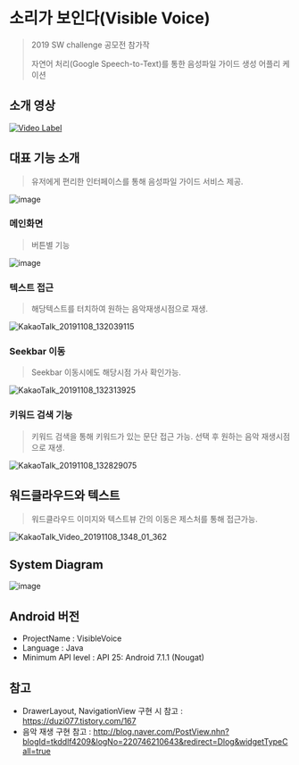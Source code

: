 # 소리가 보인다(Visible Voice)

> 2019 SW challenge 공모전 참가작
>
> 자연어 처리(Google Speech-to-Text)를 통한 음성파일 가이드 생성 어플리 케이션

## 소개 영상

 [![Video Label](https://user-images.githubusercontent.com/36303777/68453691-b4ec5500-0239-11ea-8dcc-2fedfa2b58e3.png)](https://youtu.be/dTMh03qzab4)



## 대표 기능 소개

> 유저에게 편리한 인터페이스를 통해 음성파일 가이드 서비스 제공. 

![image](https://user-images.githubusercontent.com/36303777/68439799-4ba21d00-020c-11ea-8fa8-2376b1886e71.png)



### 메인화면

> 버튼별 기능

![image](https://user-images.githubusercontent.com/36303777/68449859-24f3de80-022c-11ea-92db-b28f4487eb6c.png)



### 텍스트 접근

> 해당텍스트를 터치하여 원하는 음악재생시점으로 재생.

![KakaoTalk_20191108_132039115](https://user-images.githubusercontent.com/36303777/68450175-6b960880-022d-11ea-97dd-a2fac8b575ae.gif)



### Seekbar 이동

> Seekbar 이동시에도 해당시점 가사 확인가능.

![KakaoTalk_20191108_132313925](https://user-images.githubusercontent.com/36303777/68450237-a861ff80-022d-11ea-864b-845e71916a2b.gif)

### 키워드 검색 기능

> 키워드 검색을 통해 키워드가 있는 문단 접근 가능. 선택 후 원하는 음악 재생시점으로 재생.

![KakaoTalk_20191108_132829075](https://user-images.githubusercontent.com/36303777/68450254-b6b01b80-022d-11ea-9cee-b4c7ad0f5f9b.gif)

## 워드클라우드와 텍스트

> 워드클라우드 이미지와 텍스트뷰 간의 이동은 제스처를 통해 접근가능.

![KakaoTalk_Video_20191108_1348_01_362](https://user-images.githubusercontent.com/36303777/68450514-b2383280-022e-11ea-9887-720e7b662479.gif)



## System Diagram

![image](https://user-images.githubusercontent.com/36303777/68442134-6af07880-0213-11ea-8cfc-444505fedd3b.png)







## Android 버전

- ProjectName : VisibleVoice
- Language : Java
- Minimum API level : API 25: Android 7.1.1 (Nougat)

## 참고
- DrawerLayout, NavigationView 구현 시 참고 :  https://duzi077.tistory.com/167
- 음악 재생 구현 참고 :  http://blog.naver.com/PostView.nhn?blogId=tkddlf4209&logNo=220746210643&redirect=Dlog&widgetTypeCall=true
